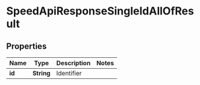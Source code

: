 

# SpeedApiResponseSingleIdAllOfResult


## Properties

| Name | Type | Description | Notes |
|------------ | ------------- | ------------- | -------------|
|**id** | **String** | Identifier |  |




